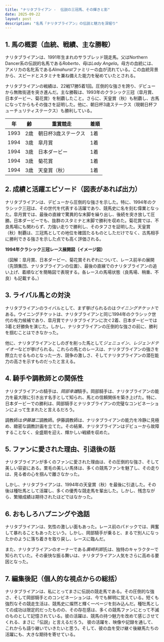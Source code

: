```yaml
---
title: "ナリタブライアン -  伝説の三冠馬、その輝きと影"
date: 2025-09-22
layout: post
description: "名馬『ナリタブライアン』の伝説と魅力を深堀り"
---
```


## 1. 馬の概要（血統、戦績、主な勝鞍）

ナリタブライアンは、1991年生まれのサラブレッド競走馬。父はNorthern Dancer系の伝説的名馬である*Roberto*、母は*Lady Angela*。母方の血統には、アメリカの名牝系である*Almahurst*ファミリーの血が流れている。この血統背景から、スピードとスタミナを兼ね備えた能力を秘めていたとされる。

ナリタブライアンの戦績は、22戦17勝5着1回。圧倒的な強さを誇り、デビューから無敗街道を突き進んだ。主な勝鞍は、1993年のクラシック三冠（皐月賞、日本ダービー、菊花賞）を制覇したこと。さらに、天皇賞（秋）も制覇し、古馬になってからもその強さを証明した。他に、朝日杯3歳ステークス（現朝日杯フューチュリティステークス）も勝利している。

| 年 | 齢 | 重賞競走 | 着順 |
|---|---|---|---|
| 1993 | 2歳 | 朝日杯3歳ステークス | 1着 |
| 1994 | 3歳 | 皐月賞 | 1着 |
| 1994 | 3歳 | 日本ダービー | 1着 |
| 1994 | 3歳 | 菊花賞 | 1着 |
| 1994 | 3歳 | 天皇賞（秋） | 1着 |


## 2. 成績と活躍エピソード（図表があれば出力）

ナリタブライアンは、デビューから圧倒的な強さを示した。特に、1994年のクラシック三冠は、その世代を代表する活躍であり、競馬史に名を刻む偉業となった。皐月賞では、最後の直線で驚異的な末脚を繰り出し、後続を突き放して圧勝。日本ダービーでも、抜群のスタミナと末脚で勝利を収めた。菊花賞では、不良馬場にも関わらず、力強い走りで勝利し、そのタフさを証明した。天皇賞（秋）制覇は、三冠馬としての地位を確固たるものとしただけでなく、古馬相手に勝利できる強さを示した点でも高く評価される。

**1994年クラシック三冠レース展開図（イメージ図）**

（図解：皐月賞、日本ダービー、菊花賞それぞれについて、レース前半の展開（先頭集団、ナリタブライアンの位置）、最後の直線でのナリタブライアンの追い上げ、着順などを簡略図で表現する。各レースの馬場状態（良馬場、稍重、不良）も記載する。）


## 3. ライバル馬との対決

ナリタブライアンのライバルとして、まず挙げられるのは*ウイニングチケット*である。ウイニングチケットは、ナリタブライアンと同じ1994年のクラシック世代の有力候補であり、皐月賞でナリタブライアンに次ぐ2着、日本ダービーでは3着と好勝負を演じた。しかし、ナリタブライアンの圧倒的な強さの前に、勝利を掴むことはできなかった。

他に、ナリタブライアンとしのぎを削った馬として*ジェニュイン*、*レジェンドテイオー*などが挙げられる。これらの馬とのレースは、ナリタブライアンの強さを際立たせるものとなった一方、競争の激しさ、そしてナリタブライアンの潜在能力の高さを示すものだったと言える。


## 4. 騎手や調教師との関係性

ナリタブライアンの騎手は、*岡部幸雄*騎手。岡部騎手は、ナリタブライアンの能力を最大限に引き出す名手として知られ、馬との信頼関係を築き上げた。特に、日本ダービーでの勝利は、岡部騎手とナリタブライアンの完璧なコンビネーションによって生まれたと言えるだろう。

調教師は*伊藤雄二*調教師。伊藤調教師は、ナリタブライアンの能力を冷静に見極め、緻密な調教計画を立てた。その結果、ナリタブライアンはデビューから故障することなく、全盛期を迎え、輝かしい戦績を収めた。


## 5. ファンに愛された理由、引退後の話

ナリタブライアンが多くのファンに愛された理由は、その圧倒的な強さ、そして美しい容姿にある。栗毛の美しい馬体は、多くの競馬ファンを魅了し、その走りは、見る者の心を掴んで離さなかった。

しかし、ナリタブライアンは、1994年の天皇賞（秋）を最後に引退した。その後は種牡馬として活躍し、多くの優秀な競走馬を輩出した。しかし、残念ながら、繁殖成績は期待されたほどではなかった。


## 6. おもしろハプニングや逸話

ナリタブライアンは、気性の激しい面もあった。レース前のパドックでは、興奮して暴れることもあったという。しかし、岡部騎手が乗ると、まるで別人になったかのように落ち着きを取り戻し、レースに臨んだ。

また、ナリタブライアンのオーナーである*廣崎利郎*氏は、独特のキャラクターで知られていた。その豪快な振る舞いは、ナリタブライアン人気をさらに高める要因となった。


## 7. 編集後記（個人的な視点からの総括）

ナリタブライアンは、私にとってまさに伝説の競走馬である。その圧倒的な強さ、そして岡部騎手とのコンビネーションは、今でも鮮明に覚えている。短くも強烈なその競走生活は、競馬史に燦然と輝く一ページを刻み込んだ。種牡馬としての成功は限定的だったものの、その存在感は、多くの競馬ファンにとって不滅のものとして記憶されている。彼の活躍は、競馬の持つ魅力を改めて感じさせてくれる、まさに「伝説」と言えるだろう。  彼の活躍を、映像や記録を通して、これからも語り継いでいきたいと思う。そして、彼の血を受け継ぐ後継馬たちの活躍にも、大きな期待を寄せている。
